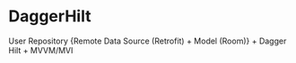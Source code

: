 # DaggerHilt
User Repository {Remote Data Source (Retrofit) + Model (Room)} + Dagger Hilt + MVVM/MVI
